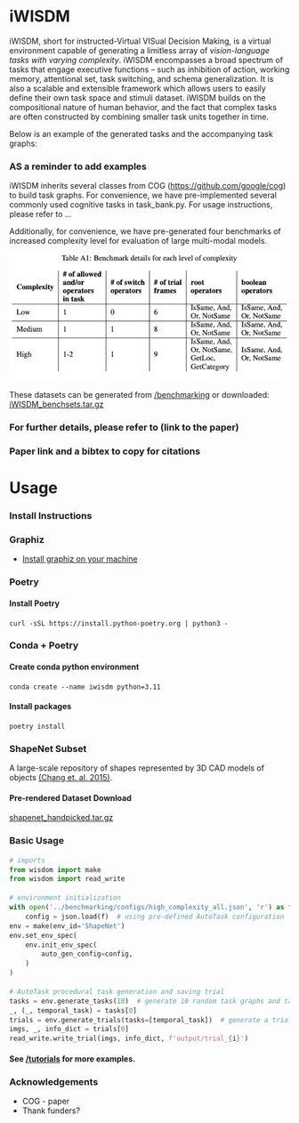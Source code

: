 # iWISDM
iWISDM, short for instructed-Virtual VISual Decision Making, is a virtual environment capable of generating a limitless array of _vision-language tasks with varying complexity_. iWISDM encompasses a broad spectrum of tasks that engage executive functions – such as inhibition of action, working memory, attentional set, task switching, and schema generalization. It is also a scalable and extensible framework which allows users to easily define their own task space and stimuli dataset. iWISDM builds on the compositional nature of human behavior, and the fact that complex tasks are often constructed by combining smaller task units together in time.

Below is an example of the generated tasks and the accompanying task graphs: 
### AS a reminder to add examples
iWISDM inherits several classes from COG (https://github.com/google/cog) to build task graphs. For convenience, we have pre-implemented several commonly used cognitive tasks in task_bank.py. For usage instructions, please refer to … 

Additionally, for convenience, we have pre-generated four benchmarks of increased complexity level for evaluation of large multi-modal models. 

![Benchmark details for each level of complexity](https://github.com/BashivanLab/iWISDM/blob/main/benchmarking/param_table.png?raw=true)

These datasets can be generated from [/benchmarking](https://github.com/BashivanLab/iWISDM/tree/main/benchmarking) or downloaded: [iWISDM_benchsets.tar.gz](https://drive.google.com/file/d/1K-9AAJfvz6kiN3h9X2Rg0D88gJQ_rxSu/view?usp=sharing)

### For further details, please refer to (link to the paper)
### Paper link and a bibtex to copy for citations

# Usage
### Install Instructions

### Graphiz
- [Install graphiz on your machine](https://pygraphviz.github.io/documentation/stable/install.html)
### Poetry
#### Install Poetry
    curl -sSL https://install.python-poetry.org | python3 -

### Conda + Poetry
#### Create conda python environment
    conda create --name iwisdm python=3.11
#### Install packages
    poetry install

### ShapeNet Subset 
A large-scale repository of shapes represented by 3D CAD models of objects  [(Chang et. al. 2015)](https://arxiv.org/abs/1512.03012).
#### Pre-rendered Dataset Download
[shapenet_handpicked.tar.gz](https://drive.google.com/file/d/1is72QDjP6A6TA1mZLL3doYWaU08waAxm/view?usp=sharing) 

### Basic Usage
```python
# imports
from wisdom import make
from wisdom import read_write

# environment initialization
with open('../benchmarking/configs/high_complexity_all.json', 'r') as f:
    config = json.load(f)  # using pre-defined AutoTask configuration
env = make(env_id='ShapeNet')
env.set_env_spec(
    env.init_env_spec(
        auto_gen_config=config,
    )
)

# AutoTask procedural task generation and saving trial
tasks = env.generate_tasks(10)  # generate 10 random task graphs and tasks
_, (_, temporal_task) = tasks[0]
trials = env.generate_trials(tasks=[temporal_task])  # generate a trial
imgs, _, info_dict = trials[0]
read_write.write_trial(imgs, info_dict, f'output/trial_{i}')
```

#### See [/tutorials](https://github.com/BashivanLab/iWISDM/tree/main/tutorials) for more examples.

### Acknowledgements
- COG - paper
- Thank funders?
